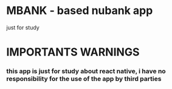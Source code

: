 # MBANK - based nubank app
just for study

# IMPORTANTS WARNINGS
### this app is just for study about react native, i have no responsibility for the use of the app by third parties
